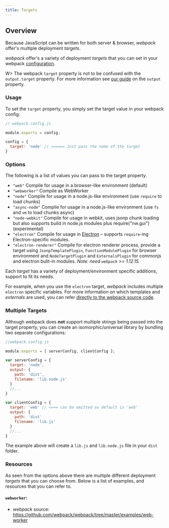 ```yaml
---
title: Targets
---
```

## Overview

Because JavaScript can be written for both server & browser, *webpack* offer's multiple deployment _targets_.

*webpack* offer's a variety of deployment _targets_ that you can set in your webpack [configuration](./api/configuration).

W> The webpack `target` property is not to be confused with the `output.target` property. For more information see [our guide](./concepts/output) on the `output` property.


### Usage

To set the `target` property, you simply set the target value in your webpack config: 

```javascript
// webpack.config.js

module.exports = config;

config = {
  target: 'node' // <===== Just pass the name of the target  
}
```

### Options

The following is a list of values you can pass to the target property. 

* `"web"` Compile for usage in a browser-like environment (default)
* `"webworker"` Compile as WebWorker
* `"node"` Compile for usage in a node.js-like environment (use `require` to load chunks)
* `"async-node"` Compile for usage in a node.js-like environment (use `fs` and `vm` to load chunks async)
* `"node-webkit"` Compile for usage in webkit, uses jsonp chunk loading but also supports build in node.js modules plus require("nw.gui") (experimental)
* `"electron"` Compile for usage in [Electron](http://electron.atom.io/) – supports `require`-ing Electron-specific modules.
* `"electron-renderer"` Compile for electron renderer process, provide a target using `JsonpTemplatePlugin`, `FunctionModulePlugin` for browser environment and `NodeTargetPlugin` and `ExternalsPlugin` for commonjs and electron bulit-in modules. *Note: need `webpack` >= 1.12.15.*

Each _target_ has a variety of deployment/environment specific additions, support to fit its needs. 

For example, when you use the `electron` target, *webpack* includes multiple `electron` specific variables. For more information on which templates and _externals_ are used, you can refer [directly to the webpack source code](https://github.com/webpack/webpack/blob/master/lib/WebpackOptionsApply.js#L70-L185).

### Multiple Targets

Although webpack does **not** support multiple strings being passed into the target property, you can create an isomorphic/universal library by bundling two separate configurations: 

```javascript
//webpack.config.js

module.exports = [ serverConfig, clientConfig ];

var serverConfig = {
  target: 'node',
  output: {
    path: 'dist',
    filename: 'lib.node.js'
  }
  //... 
}

var clientConfig = {
  target: 'web' // <=== can be omitted as default is 'web'
  output: {
    path: 'dist'
    filename: 'lib.js'
  }
  //...
}

```

The example above will create a `lib.js` and `lib.node.js` file in your `dist` folder.

### Resources

As seen from the options above there are multiple different deployment _targets_ that you can choose from. Below is a list of examples, and resources that you can refer to. 

#### `webworker`: 
 * *webpack* source: https://github.com/webpack/webpack/tree/master/examples/web-worker

